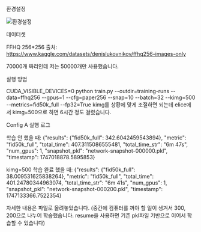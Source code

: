 환경설정

![환경설정](https://github.com/user-attachments/assets/e595dcf0-e999-4ee3-97db-436b77bfb28d)

데이터셋

FFHQ 256*256 출처: https://www.kaggle.com/datasets/denislukovnikov/ffhq256-images-only

70000개 짜리인데 저는 50000개만 사용했습니다.

실행 방법

CUDA_VISIBLE_DEVICES=0 python train.py --outdir=training-runs --data=ffhq256 --gpus=1 --cfg=paper256 --snap=10 --batch=32 --kimg=500 --metrics=fid50k_full --fp32=True
kimg를 상황에 맞게 조절하면 되는데 elice에서 kimg=500으로 하면 6시간 정도 걸렸습니다.

Config A 실행 로그

학습 안 했을 때: {"results": {"fid50k_full": 342.6042459543894}, "metric": "fid50k_full", "total_time": 407.3115086555481, "total_time_str": "6m 47s", "num_gpus": 1, "snapshot_pkl": "network-snapshot-000000.pkl", "timestamp": 1747018878.5895853}

kimg=500 학습 완료 했을 때: {"results": {"fid50k_full": 38.009531625838264}, "metric": "fid50k_full", "total_time": 401.24780344963074, "total_time_str": "6m 41s", "num_gpus": 1, "snapshot_pkl": "network-snapshot-000200.pkl", "timestamp": 1747133366.7522354}

자세한 내용은 파일로 올려놓았습니다. (중간에 컴퓨터를 꺼야 할 일이 생겨서 300, 200으로 나누어 학습했습니다. resume을 사용하면 기존 pkl파일 기반으로 이어서 학습할 수 있습니다)


